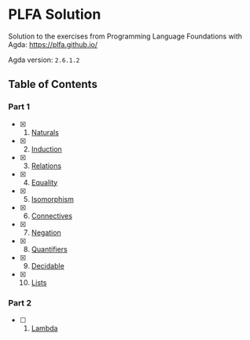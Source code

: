 # PLFA Solution

Solution to the exercises from Programming Language Foundations with Agda: https://plfa.github.io/

Agda version: `2.6.1.2`

## Table of Contents

### Part 1

- [x] 1. [Naturals](https://plfa.github.io/Naturals/)
- [x] 2. [Induction](https://plfa.github.io/Induction/)
- [x] 3. [Relations](https://plfa.github.io/Relations/)
- [x] 4. [Equality](https://plfa.github.io/Equality/)
- [x] 5. [Isomorphism](https://plfa.github.io/Isomorphism/)
- [x] 6. [Connectives](https://plfa.github.io/Connectives/)
- [x] 7. [Negation](https://plfa.github.io/Negation/)
- [x] 8. [Quantifiers](https://plfa.github.io/Quantifiers/)
- [x] 9. [Decidable](https://plfa.github.io/Decidable/)
- [x] 10. [Lists](https://plfa.github.io/Lists/)

### Part 2

- [ ] 1. [Lambda](https://plfa.github.io/Lambda/)
